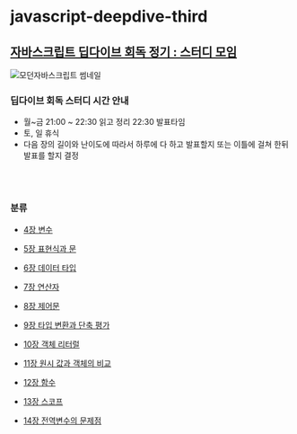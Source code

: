 # javascript-deepdive-third

## [자바스크립트 딥다이브 회독 정기 : 스터디 모임](https://github.com/SmartTomatoCampus) <br />

![모던자바스크립트 썸네일](https://user-images.githubusercontent.com/34502254/155651222-6216069f-fe73-40f4-96f4-b7288e6ba7c5.png)<br />

### 딥다이브 회독 스터디 시간 안내

- 월~금 21:00 ~ 22:30 읽고 정리 22:30 발표타임
- 토, 일 휴식
- 다음 장의 길이와 난이도에 따라서 하루에 다 하고 발표할지 또는 이틀에 걸쳐 한뒤 발표를 할지 결정

<br><br>

### 분류

- [4장 변수](https://github.com/tada-js/today-i-learned/blob/main/%EB%8F%85%EC%84%9C/JS_DeepDive/04_%EB%B3%80%EC%88%98.md)
- [5장 표현식과 문](https://github.com/tada-js/today-i-learned/blob/main/%EB%8F%85%EC%84%9C/JS_DeepDive/05_%ED%91%9C%ED%98%84%EC%8B%9D%EA%B3%BC_%EB%AC%B8.md)
- [6장 데이터 타입](https://github.com/tada-js/today-i-learned/blob/main/%EB%8F%85%EC%84%9C/JS_DeepDive/06_%EB%8D%B0%EC%9D%B4%ED%84%B0_%ED%83%80%EC%9E%85.md)
- [7장 연산자](https://github.com/tada-js/today-i-learned/blob/main/%EB%8F%85%EC%84%9C/JS_DeepDive/07_%EC%97%B0%EC%82%B0%EC%9E%90.md)
- [8장 제어문](https://github.com/tada-js/today-i-learned/blob/main/%EB%8F%85%EC%84%9C/JS_DeepDive/08_%EC%A0%9C%EC%96%B4%EB%AC%B8.md)
- [9장 타입 변환과 단축 평가](https://github.com/tada-js/today-i-learned/blob/main/%EB%8F%85%EC%84%9C/JS_DeepDive/09_%ED%83%80%EC%9E%85%EB%B3%80%ED%99%98%EA%B3%BC_%EB%8B%A8%EC%B6%95%ED%8F%89%EA%B0%80.md)
- [10장 객체 리터럴](https://github.com/tada-js/today-i-learned/blob/main/%EB%8F%85%EC%84%9C/JS_DeepDive/10_%EA%B0%9D%EC%B2%B4%EB%A6%AC%ED%84%B0%EB%9F%B4.md)
- [11장 원시 값과 객체의 비교](https://github.com/tada-js/today-i-learned/blob/main/%EB%8F%85%EC%84%9C/JS_DeepDive/11_%EC%9B%90%EC%8B%9C%EA%B0%92%EA%B3%BC_%EA%B0%9D%EC%B2%B4%EC%9D%98_%EB%B9%84%EA%B5%90.md)
- [12장 함수](https://github.com/tada-js/today-i-learned/blob/main/%EB%8F%85%EC%84%9C/JS_DeepDive/12_%ED%95%A8%EC%88%98.md)

- [13장 스코프](https://github.com/tada-js/today-i-learned/blob/main/%EB%8F%85%EC%84%9C/JS_DeepDive/13_%EC%8A%A4%EC%BD%94%ED%94%84.md)

- [14장 전역변수의 문제점](https://github.com/tada-js/today-i-learned/blob/main/%EB%8F%85%EC%84%9C/JS_DeepDive/14_%EC%A0%84%EC%97%AD%EB%B3%80%EC%88%98%EC%9D%98_%EB%AC%B8%EC%A0%9C%EC%A0%90.md)
